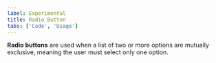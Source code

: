 ```yaml
---
label: Experimental
title: Radio Button
tabs: ['Code', 'Usage']
---
```


<page-intro>**Radio buttons** are used when a list of two or more options are mutually exclusive, meaning the user must select only one option.</page-intro>

<component 
    name="Experimental Radio Button"
    component="radio-button" 
    variation="radio-button"
    experimental="true"
    >
</component>
<component-docs component="radio-button"></component-docs>
